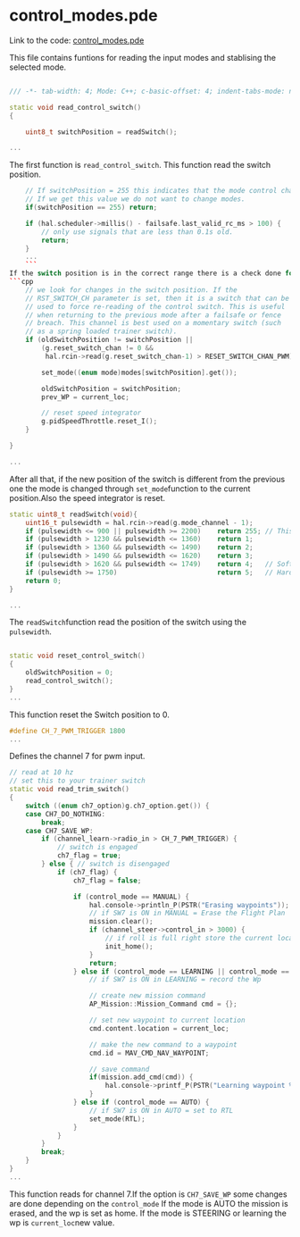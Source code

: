 # control_modes.pde


Link to the code: [control_modes.pde](https://github.com/BeaglePilot/ardupilot/blob/master/APMrover2/control_modes.pde)

This file contains funtions for reading the input modes and stablising the selected mode.

```cpp

/// -*- tab-width: 4; Mode: C++; c-basic-offset: 4; indent-tabs-mode: nil -*-

static void read_control_switch()
{

	uint8_t switchPosition = readSwitch();

...
```
The first function is `read_control_switch`. This function read the switch position.
```cpp
	// If switchPosition = 255 this indicates that the mode control channel input was out of range
	// If we get this value we do not want to change modes.
	if(switchPosition == 255) return;

    if (hal.scheduler->millis() - failsafe.last_valid_rc_ms > 100) {
        // only use signals that are less than 0.1s old.
        return;
    }
    ...
    ```
If the switch position is in the correct range there is a check done for the signals used.
```cpp
    // we look for changes in the switch position. If the
    // RST_SWITCH_CH parameter is set, then it is a switch that can be
    // used to force re-reading of the control switch. This is useful
    // when returning to the previous mode after a failsafe or fence
    // breach. This channel is best used on a momentary switch (such
    // as a spring loaded trainer switch).
	if (oldSwitchPosition != switchPosition ||
        (g.reset_switch_chan != 0 &&
         hal.rcin->read(g.reset_switch_chan-1) > RESET_SWITCH_CHAN_PWM)) {

		set_mode((enum mode)modes[switchPosition].get());

		oldSwitchPosition = switchPosition;
		prev_WP = current_loc;

		// reset speed integrator
        g.pidSpeedThrottle.reset_I();
	}

}

...
```
After all that, if the new position of the switch is different from the previous one the mode is changed through `set_mode`function to the current position.Also the speed integrator is reset.

```cpp
static uint8_t readSwitch(void){
    uint16_t pulsewidth = hal.rcin->read(g.mode_channel - 1);
	if (pulsewidth <= 900 || pulsewidth >= 2200) 	return 255;	// This is an error condition
	if (pulsewidth > 1230 && pulsewidth <= 1360) 	return 1;
	if (pulsewidth > 1360 && pulsewidth <= 1490) 	return 2;
	if (pulsewidth > 1490 && pulsewidth <= 1620) 	return 3;
	if (pulsewidth > 1620 && pulsewidth <= 1749) 	return 4;	// Software Manual
	if (pulsewidth >= 1750) 						return 5;	// Hardware Manual
	return 0;
}

...
```
The `readSwitch`function read the position of the switch using the `pulsewidth`.

```cpp

static void reset_control_switch()
{
	oldSwitchPosition = 0;
	read_control_switch();
}
...
```
This function reset the Switch position to 0.

```cpp
#define CH_7_PWM_TRIGGER 1800
...
```
Defines the channel 7 for pwm input.
```cpp
// read at 10 hz
// set this to your trainer switch
static void read_trim_switch()
{
    switch ((enum ch7_option)g.ch7_option.get()) {
    case CH7_DO_NOTHING:
        break;
    case CH7_SAVE_WP:
		if (channel_learn->radio_in > CH_7_PWM_TRIGGER) {
            // switch is engaged
			ch7_flag = true;
		} else { // switch is disengaged
			if (ch7_flag) {
				ch7_flag = false;

				if (control_mode == MANUAL) {
                    hal.console->println_P(PSTR("Erasing waypoints"));
                    // if SW7 is ON in MANUAL = Erase the Flight Plan
					mission.clear();
                    if (channel_steer->control_in > 3000) {
						// if roll is full right store the current location as home
                        init_home();
                    }
					return;
				} else if (control_mode == LEARNING || control_mode == STEERING) {
                    // if SW7 is ON in LEARNING = record the Wp

				    // create new mission command
				    AP_Mission::Mission_Command cmd = {};

				    // set new waypoint to current location
				    cmd.content.location = current_loc;

				    // make the new command to a waypoint
				    cmd.id = MAV_CMD_NAV_WAYPOINT;

				    // save command
				    if(mission.add_cmd(cmd)) {
                        hal.console->printf_P(PSTR("Learning waypoint %u"), (unsigned)mission.num_commands());
				    }
                } else if (control_mode == AUTO) {
                    // if SW7 is ON in AUTO = set to RTL
                    set_mode(RTL);
                }
            }
        }
        break;
    }
}
...
```
This function reads for channel 7.If the option is `CH7_SAVE_WP` some changes are done depending on the `control_mode`
If the mode is AUTO the mission is erased, and the wp is set as home.
If the mode is STEERING or learning the wp is `current_loc`new value.
